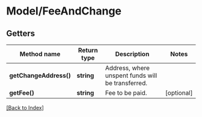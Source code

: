 # Model/FeeAndChange

## Getters

Method name | Return type | Description | Notes
------------ | ------------- | ------------- | -------------
**getChangeAddress()** | **string** | Address, where unspent funds will be transferred. |
**getFee()** | **string** | Fee to be paid. | [optional]

[[Back to Index]](../index.md)
